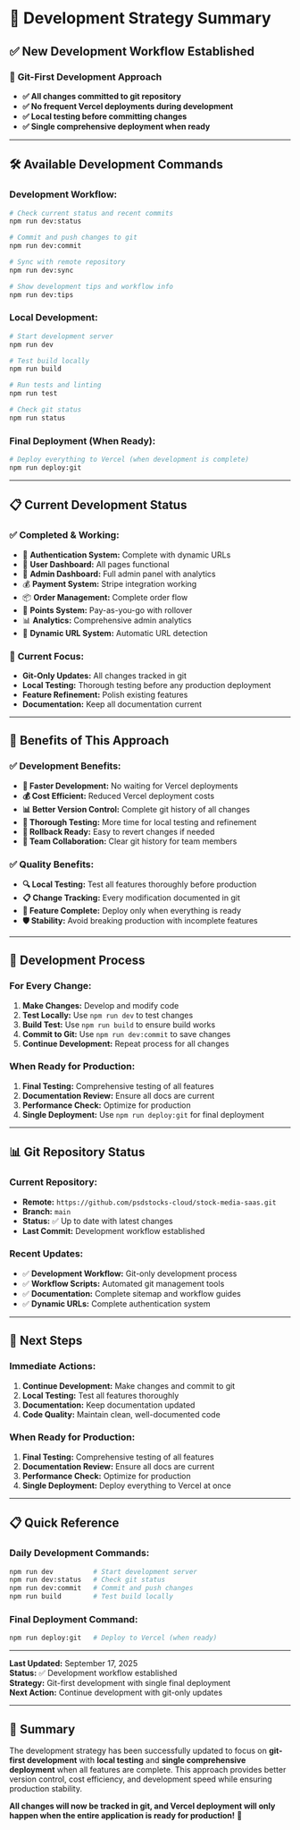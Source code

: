 # 🎯 **Development Strategy Summary**

## ✅ **New Development Workflow Established**

### 🔄 **Git-First Development Approach**
- **✅ All changes committed to git repository**
- **✅ No frequent Vercel deployments during development**
- **✅ Local testing before committing changes**
- **✅ Single comprehensive deployment when ready**

---

## 🛠️ **Available Development Commands**

### **Development Workflow:**
```bash
# Check current status and recent commits
npm run dev:status

# Commit and push changes to git
npm run dev:commit

# Sync with remote repository
npm run dev:sync

# Show development tips and workflow info
npm run dev:tips
```

### **Local Development:**
```bash
# Start development server
npm run dev

# Test build locally
npm run build

# Run tests and linting
npm run test

# Check git status
npm run status
```

### **Final Deployment (When Ready):**
```bash
# Deploy everything to Vercel (when development is complete)
npm run deploy:git
```

---

## 📋 **Current Development Status**

### ✅ **Completed & Working:**
- 🔐 **Authentication System:** Complete with dynamic URLs
- 👤 **User Dashboard:** All pages functional
- 🔧 **Admin Dashboard:** Full admin panel with analytics
- 💰 **Payment System:** Stripe integration working
- 📦 **Order Management:** Complete order flow
- 🎯 **Points System:** Pay-as-you-go with rollover
- 📊 **Analytics:** Comprehensive admin analytics
- 🔄 **Dynamic URL System:** Automatic URL detection

### 🔄 **Current Focus:**
- **Git-Only Updates:** All changes tracked in git
- **Local Testing:** Thorough testing before any production deployment
- **Feature Refinement:** Polish existing features
- **Documentation:** Keep all documentation current

---

## 🎯 **Benefits of This Approach**

### ✅ **Development Benefits:**
- **🚀 Faster Development:** No waiting for Vercel deployments
- **💰 Cost Efficient:** Reduced Vercel deployment costs
- **📊 Better Version Control:** Complete git history of all changes
- **🧪 Thorough Testing:** More time for local testing and refinement
- **🔄 Rollback Ready:** Easy to revert changes if needed
- **👥 Team Collaboration:** Clear git history for team members

### ✅ **Quality Benefits:**
- **🔍 Local Testing:** Test all features thoroughly before production
- **📋 Change Tracking:** Every modification documented in git
- **🎯 Feature Complete:** Deploy only when everything is ready
- **🛡️ Stability:** Avoid breaking production with incomplete features

---

## 📝 **Development Process**

### **For Every Change:**
1. **Make Changes:** Develop and modify code
2. **Test Locally:** Use `npm run dev` to test changes
3. **Build Test:** Use `npm run build` to ensure build works
4. **Commit to Git:** Use `npm run dev:commit` to save changes
5. **Continue Development:** Repeat process for all changes

### **When Ready for Production:**
1. **Final Testing:** Comprehensive testing of all features
2. **Documentation Review:** Ensure all docs are current
3. **Performance Check:** Optimize for production
4. **Single Deployment:** Use `npm run deploy:git` for final deployment

---

## 📊 **Git Repository Status**

### **Current Repository:**
- **Remote:** `https://github.com/psdstocks-cloud/stock-media-saas.git`
- **Branch:** `main`
- **Status:** ✅ Up to date with latest changes
- **Last Commit:** Development workflow established

### **Recent Updates:**
- ✅ **Development Workflow:** Git-only development process
- ✅ **Workflow Scripts:** Automated git management tools
- ✅ **Documentation:** Complete sitemap and workflow guides
- ✅ **Dynamic URLs:** Complete authentication system

---

## 🚀 **Next Steps**

### **Immediate Actions:**
1. **Continue Development:** Make changes and commit to git
2. **Local Testing:** Test all features thoroughly
3. **Documentation:** Keep documentation updated
4. **Code Quality:** Maintain clean, well-documented code

### **When Ready for Production:**
1. **Final Testing:** Comprehensive testing of all features
2. **Documentation Review:** Ensure all docs are current
3. **Performance Check:** Optimize for production
4. **Single Deployment:** Deploy everything to Vercel at once

---

## 📋 **Quick Reference**

### **Daily Development Commands:**
```bash
npm run dev          # Start development server
npm run dev:status   # Check git status
npm run dev:commit   # Commit and push changes
npm run build        # Test build locally
```

### **Final Deployment Command:**
```bash
npm run deploy:git   # Deploy to Vercel (when ready)
```

---

**Last Updated:** September 17, 2025  
**Status:** ✅ Development workflow established  
**Strategy:** Git-first development with single final deployment  
**Next Action:** Continue development with git-only updates

---

## 🎉 **Summary**

The development strategy has been successfully updated to focus on **git-first development** with **local testing** and **single comprehensive deployment** when all features are complete. This approach provides better version control, cost efficiency, and development speed while ensuring production stability.

**All changes will now be tracked in git, and Vercel deployment will only happen when the entire application is ready for production!** 🚀
